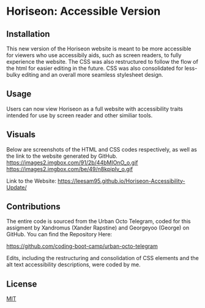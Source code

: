 # Horiseon: Accessible Version


## Installation

This new version of the Horiseon website is meant to be more accessible for viewers who use accessibily aids, such as screen readers, to fully experience the website. The CSS was also restructured to follow the flow of the html for easier editing in the future. CSS was also consolidated for less-bulky editing and an overall more seamless stylesheet design.

## Usage

Users can now view Horiseon as a full website with accessibility traits intended for use by screen reader and other similiar tools. 


## Visuals
Below are screenshots of the HTML and CSS codes respectively, as well as the link to the website generated by GitHub.
https://images2.imgbox.com/91/2b/44bMIOnO_o.gif
https://images2.imgbox.com/be/49/n8kpipIv_o.gif

Link to the Website:
https://leesam95.github.io/Horiseon-Accessibility-Update/

## Contributions
The entire code is sourced from the Urban Octo Telegram, coded for this assigment by Xandromus (Xander Rapstine) and Georgeyoo (George) on GitHub. You can find the Repository Here:

https://github.com/coding-boot-camp/urban-octo-telegram

Edits, including the restructuring and consolidation of CSS elements and the alt text accessibility descriptions, were coded by me. 


## License

[MIT](https://choosealicense.com/licenses/mit/)
